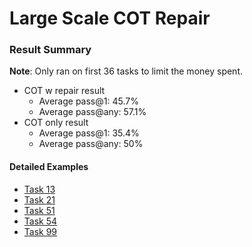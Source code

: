# Large Scale COT Repair

### Result Summary
**Note**: Only ran on first 36 tasks to limit the money spent.

- COT w repair result
  - Average pass@1: 45.7%
  - Average pass@any: 57.1%
- COT only result
  - Average pass@1: 35.4%
  - Average pass@any: 50%

#### Detailed Examples

- [Task 13](./large_cot_repair/task_13.md)
- [Task 21](./large_cot_repair/task_21.md)
- [Task 51](./large_cot_repair/task_51.md)
- [Task 54](./large_cot_repair/task_54.md)
- [Task 99](./large_cot_repair/task_99.md)